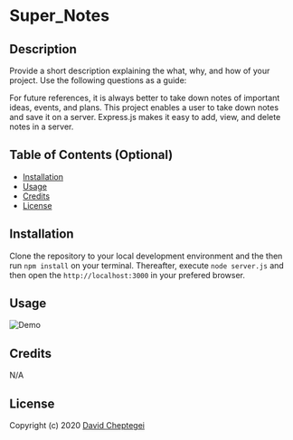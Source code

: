 # Super_Notes

## Description

Provide a short description explaining the what, why, and how of your project. Use the following questions as a guide:

 For future references, it is always better to take down notes of important ideas, events, and plans. This project enables a user to take down notes and save it on a server. Express.js makes it easy to add, view, and delete notes in a server.

## Table of Contents (Optional)


- [Installation](#installation)
- [Usage](#usage)
- [Credits](#credits)
- [License](#license)

## Installation

Clone the repository to your local development environment and the then run `npm install` on your terminal. Thereafter, execute `node server.js` and then open the `http://localhost:3000` in your prefered browser.

## Usage

![Demo](assets/images/screenshot.png)

## Credits

N/A

## License

Copyright (c) 2020 [David Cheptegei](https://github.com/cheptegei-create)